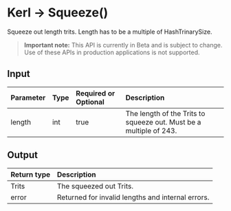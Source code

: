 # Kerl -> Squeeze()
Squeeze out length trits. Length has to be a multiple of HashTrinarySize.
> **Important note:** This API is currently in Beta and is subject to change. Use of these APIs in production applications is not supported.


## Input

| Parameter       | Type | Required or Optional | Description |
|:---------------|:--------|:--------| :--------|
| length | int | true | The length of the Trits to squeeze out. Must be a multiple of 243.  |




## Output

| Return type     | Description |
|:---------------|:--------|
| Trits | The squeezed out Trits. |
| error | Returned for invalid lengths and internal errors. |



